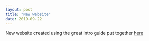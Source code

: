 ```yaml
---
layout: post
title: "New website"
date: 2019-09-22
---
```


New website created using the great intro guide put together [here](http://jmcglone.com/guides/github-pages/)  